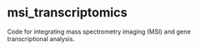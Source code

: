 # msi_transcriptomics

Code for integrating mass spectrometry imaging (MSI) and gene transcriptional analysis.
